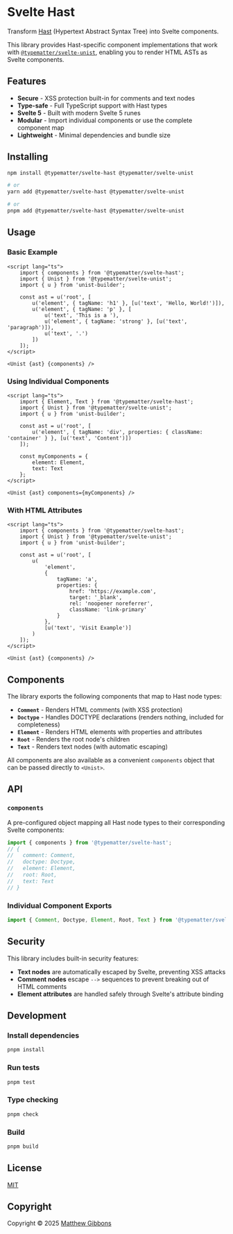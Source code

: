 # Svelte Hast

Transform [Hast](https://github.com/syntax-tree/hast) (Hypertext Abstract Syntax Tree) into Svelte components.

This library provides Hast-specific component implementations that work with [`@typematter/svelte-unist`](https://github.com/typematter/svelte-unist), enabling you to render HTML ASTs as Svelte components.

## Features

- **Secure** - XSS protection built-in for comments and text nodes
- **Type-safe** - Full TypeScript support with Hast types
- **Svelte 5** - Built with modern Svelte 5 runes
- **Modular** - Import individual components or use the complete component map
- **Lightweight** - Minimal dependencies and bundle size

## Installing

```sh
npm install @typematter/svelte-hast @typematter/svelte-unist

# or
yarn add @typematter/svelte-hast @typematter/svelte-unist

# or
pnpm add @typematter/svelte-hast @typematter/svelte-unist
```

## Usage

### Basic Example

```svelte
<script lang="ts">
	import { components } from '@typematter/svelte-hast';
	import { Unist } from '@typematter/svelte-unist';
	import { u } from 'unist-builder';

	const ast = u('root', [
		u('element', { tagName: 'h1' }, [u('text', 'Hello, World!')]),
		u('element', { tagName: 'p' }, [
			u('text', 'This is a '),
			u('element', { tagName: 'strong' }, [u('text', 'paragraph')]),
			u('text', '.')
		])
	]);
</script>

<Unist {ast} {components} />
```

### Using Individual Components

```svelte
<script lang="ts">
	import { Element, Text } from '@typematter/svelte-hast';
	import { Unist } from '@typematter/svelte-unist';
	import { u } from 'unist-builder';

	const ast = u('root', [
		u('element', { tagName: 'div', properties: { className: 'container' } }, [u('text', 'Content')])
	]);

	const myComponents = {
		element: Element,
		text: Text
	};
</script>

<Unist {ast} components={myComponents} />
```

### With HTML Attributes

```svelte
<script lang="ts">
	import { components } from '@typematter/svelte-hast';
	import { Unist } from '@typematter/svelte-unist';
	import { u } from 'unist-builder';

	const ast = u('root', [
		u(
			'element',
			{
				tagName: 'a',
				properties: {
					href: 'https://example.com',
					target: '_blank',
					rel: 'noopener noreferrer',
					className: 'link-primary'
				}
			},
			[u('text', 'Visit Example')]
		)
	]);
</script>

<Unist {ast} {components} />
```

## Components

The library exports the following components that map to Hast node types:

- **`Comment`** - Renders HTML comments (with XSS protection)
- **`Doctype`** - Handles DOCTYPE declarations (renders nothing, included for completeness)
- **`Element`** - Renders HTML elements with properties and attributes
- **`Root`** - Renders the root node's children
- **`Text`** - Renders text nodes (with automatic escaping)

All components are also available as a convenient `components` object that can be passed directly to `<Unist>`.

## API

### `components`

A pre-configured object mapping all Hast node types to their corresponding Svelte components:

```typescript
import { components } from '@typematter/svelte-hast';
// {
//   comment: Comment,
//   doctype: Doctype,
//   element: Element,
//   root: Root,
//   text: Text
// }
```

### Individual Component Exports

```typescript
import { Comment, Doctype, Element, Root, Text } from '@typematter/svelte-hast';
```

## Security

This library includes built-in security features:

- **Text nodes** are automatically escaped by Svelte, preventing XSS attacks
- **Comment nodes** escape `-->` sequences to prevent breaking out of HTML comments
- **Element attributes** are handled safely through Svelte's attribute binding

## Development

### Install dependencies

```sh
pnpm install
```

### Run tests

```sh
pnpm test
```

### Type checking

```sh
pnpm check
```

### Build

```sh
pnpm build
```

## License

[MIT](LICENSE)

## Copyright

Copyright &copy; 2025 [Matthew Gibbons](https://github.com/accuser)
